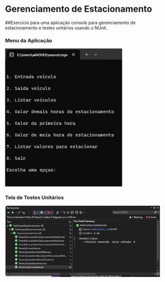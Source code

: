 # Gerenciamento de Estacionamento

##Exercício para uma aplicação console para gerenciamento de estacionamento e testes unitários usando o NUnit.


### Menu da Aplicação
![Menu](Menu.jpg)

### Tela de Testes Unitários
![Tela de Testes](tela_de_testes.jpg)



